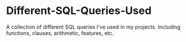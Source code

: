 # Different-SQL-Queries-Used
A collection of different SQL queries I've used in my projects. Including functions, clauses, arithmetic, features, etc.
